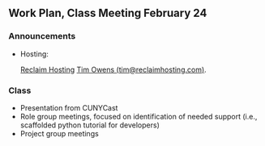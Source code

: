 ## Work Plan, Class Meeting February 24


### Announcements
- Hosting:

  [Reclaim Hosting](http://reclaimhosting.com)
  [Tim Owens (tim@reclaimhosting.com)](tim@reclaimhosting.com).

### Class
- Presentation from CUNYCast
- Role group meetings, focused on identification of needed support (i.e., scaffolded python tutorial  for developers)
- Project group meetings
